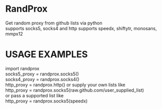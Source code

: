# RandProx
Get random proxy from github lists via python   
supports socks5, socks4 and http
supports speedx, shiftytr, monosans, mmpx12 

# USAGE EXAMPLES
import randprox  
socks5_proxy = randprox.socks5()  
socks4_proxy = randprox.socks4()  
http_proxy = randprox.http()
or supply your own lists like  
http_proxy = randprox.socks5(raw.github.com/user_supplied_list)  
or pass a supported list like  
http_proxy = randprox.socks5(speedx)  
